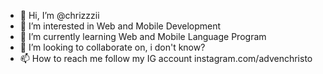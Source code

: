 - 👋 Hi, I’m @chrizzzii
- 👀 I’m interested in Web and Mobile Development
- 🌱 I’m currently learning Web and Mobile Language Program
- 💞️ I’m looking to collaborate on, i don't know?
- 📫 How to reach me follow my IG account instagram.com/advenchristo

<!---
chrizzzii/chrizzzii is a ✨ special ✨ repository because its `README.md` (this file) appears on your GitHub profile.
You can click the Preview link to take a look at your changes.
--->

